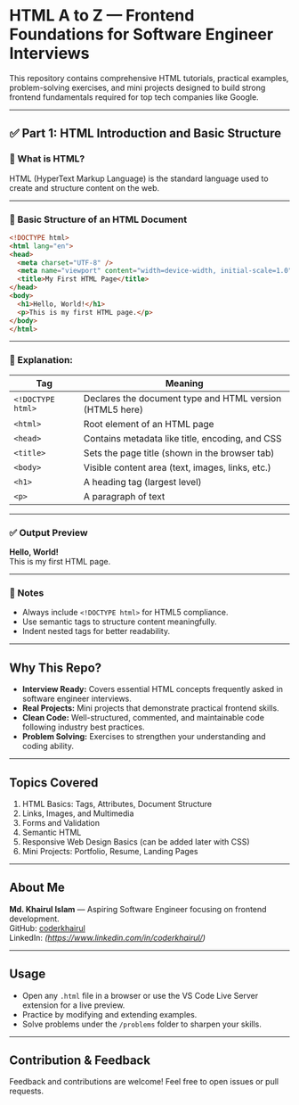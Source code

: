 
# HTML A to Z — Frontend Foundations for Software Engineer Interviews

This repository contains comprehensive HTML tutorials, practical examples, problem-solving exercises, and mini projects designed to build strong frontend fundamentals required for top tech companies like Google.

---

## ✅ Part 1: HTML Introduction and Basic Structure

### 🔹 What is HTML?
HTML (HyperText Markup Language) is the standard language used to create and structure content on the web.

---

### 🔹 Basic Structure of an HTML Document

```html
<!DOCTYPE html>
<html lang="en">
<head>
  <meta charset="UTF-8" />
  <meta name="viewport" content="width=device-width, initial-scale=1.0" />
  <title>My First HTML Page</title>
</head>
<body>
  <h1>Hello, World!</h1>
  <p>This is my first HTML page.</p>
</body>
</html>
```

---

### 🔹 Explanation:

| Tag              | Meaning                                                         |
|------------------|-----------------------------------------------------------------|
| `<!DOCTYPE html>` | Declares the document type and HTML version (HTML5 here)        |
| `<html>`         | Root element of an HTML page                                    |
| `<head>`         | Contains metadata like title, encoding, and CSS                |
| `<title>`        | Sets the page title (shown in the browser tab)                 |
| `<body>`         | Visible content area (text, images, links, etc.)               |
| `<h1>`           | A heading tag (largest level)                                  |
| `<p>`            | A paragraph of text                                             |

---

### ✅ Output Preview

**Hello, World!**  
This is my first HTML page.

---

### 📌 Notes

- Always include `<!DOCTYPE html>` for HTML5 compliance.  
- Use semantic tags to structure content meaningfully.  
- Indent nested tags for better readability.

---

## Why This Repo?

- **Interview Ready:** Covers essential HTML concepts frequently asked in software engineer interviews.  
- **Real Projects:** Mini projects that demonstrate practical frontend skills.  
- **Clean Code:** Well-structured, commented, and maintainable code following industry best practices.  
- **Problem Solving:** Exercises to strengthen your understanding and coding ability.

---

## Topics Covered

1. HTML Basics: Tags, Attributes, Document Structure  
2. Links, Images, and Multimedia  
3. Forms and Validation  
4. Semantic HTML  
5. Responsive Web Design Basics (can be added later with CSS)  
6. Mini Projects: Portfolio, Resume, Landing Pages

---

## About Me

**Md. Khairul Islam** — Aspiring Software Engineer focusing on frontend development.  
GitHub: [coderkhairul](https://github.com/coderkhairul)  
LinkedIn: *(https://www.linkedin.com/in/coderkhairul/)*

---

## Usage

- Open any `.html` file in a browser or use the VS Code Live Server extension for a live preview.  
- Practice by modifying and extending examples.  
- Solve problems under the `/problems` folder to sharpen your skills.

---

## Contribution & Feedback

Feedback and contributions are welcome! Feel free to open issues or pull requests.
